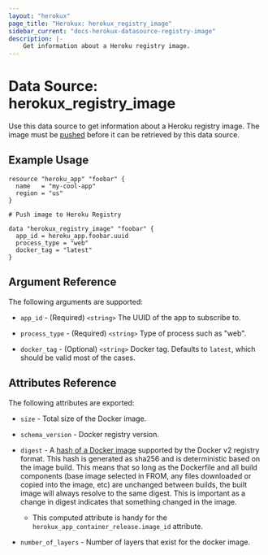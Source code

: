 ```yaml
---
layout: "herokux"
page_title: "Herokux: herokux_registry_image"
sidebar_current: "docs-herokux-datasource-registry-image"
description: |-
    Get information about a Heroku registry image.
---
```


# Data Source: herokux_registry_image

Use this data source to get information about a Heroku registry image.
The image must be [pushed](https://devcenter.heroku.com/articles/container-registry-and-runtime#building-and-pushing-image-s)
before it can be retrieved by this data source.

## Example Usage

```hcl-terraform
resource "heroku_app" "foobar" {
  name   = "my-cool-app"
  region = "us"
}

# Push image to Heroku Registry

data "herokux_registry_image" "foobar" {
  app_id = heroku_app.foobar.uuid
  process_type = "web"
  docker_tag = "latest"
}
```

## Argument Reference

The following arguments are supported:

* `app_id` - (Required) `<string>` The UUID of the app to subscribe to.

* `process_type` - (Required) `<string>` Type of process such as "web".

* `docker_tag` - (Optional) `<string>` Docker tag. Defaults to `latest`, which should be valid most of the cases.

## Attributes Reference

The following attributes are exported:

* `size` - Total size of the Docker image.

* `schema_version` - Docker registry version.

* `digest` - A [hash of a Docker image](https://www.mikenewswanger.com/posts/2020/docker-image-digests/) supported
  by the Docker v2 registry format. This hash is generated as sha256 and is deterministic based on the image build.
  This means that so long as the Dockerfile and all build components (base image selected in FROM, any files downloaded
  or copied into the image, etc) are unchanged between builds, the built image will always resolve to the same digest.
  This is important as a change in digest indicates that something changed in the image.

  - This computed attribute is handy for the `herokux_app_container_release.image_id` attribute.

* `number_of_layers` - Number of layers that exist for the docker image.